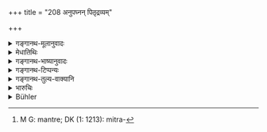 +++
title = "208 अनुपघ्नन् पितृद्रव्यम्"

+++

<details><summary>गङ्गानथ-मूलानुवादः</summary>

If one of them acquires something by his own effort, without interfering with the patrimony,—that property, being acquired by his own labour, he need not give to others, unless he himself wishes it.—(208)
</details>

<details><summary>मेधातिथिः</summary>

विद्यानिमित्तस्य स्वयम् अर्जितस्यादानम् उक्तम् । अनेन व्यतिरिक्तस्य कृष्यादिलब्धस्यादातव्यतोच्यते । 

- <u>ननु</u> चायम् एव श्लोको न वक्तव्यः । **स्वयम् ईहितेन** स्वयं चेष्टया यल् **लब्धं** **तन् नाकामो दातुम् अर्हतीति** । किं विद्याधनादिश्लोकेन । 

- <u>उच्यते</u> । मन्त्रे[^५४६] विवाहादौ न सर्वस्य स्वयम् ईहोपपत्तिर् इति भेदेन व्यपदेशः ॥ ९.२०८ ॥


[^५४६]:
     M G: mantre; DK (1: 1213): mitra-
</details>

<details><summary>गङ्गानथ-भाष्यानुवादः</summary>

It has been already declared that a man need not give what he acquires by his learning; this verse lays down that he need not give what he himself acquires by agriculture and other means.

“This verse alone would have been enough:^(‘)the man need not give, unless he wishes it, what he acquires by his own labour’; what was the need for the other verse making special mention of the ‘gains of learning’?

The answer to this is that there is no individual^(‘)effort’ or ‘labour’ involved is the case of^(‘)friendly presents,’ ‘marriage presents,’ and the like; hence it was necessary to have a distinct verse referring to these.—(208)
</details>

<details><summary>गङ्गानथ-टिप्पन्यः</summary>

‘*Īhitalabdham*’.—‘Obtained by such labour as agriculture and the like’ (Medhātithi, Kullūka and Nandana);—or ‘by any occupation entailing trouble’ (Nārāyaṇa).

‘*Anupaghnan*’.—‘Without using’ (Nandana);—‘without living upon (Rāghavānanda);—‘without detriment to’ (Kullūka).

Nandana says that the rule given in this verse may be reconciled with that given in 205 by assuming that the latter presupposes that all brothers exert themselves according to their ability.—Buhler.

This verse is quoted in *Mitākṣarā* (2.118), which explains ‘*Śrameṇa*’ as ‘by service, by fighting and so forth’;—and it reads the second line totally differently, the meaning of which is ‘that shall not be given to the co-sharers, norwhat is gained by learning’.—The *Bālambhaṭṭī* adds that ‘*anupaghnan*’ is to be construed as ‘*anupaghnatā*.’

It is quoted in *Aparārka* (p. 723), which explains ‘*śrama*’ as ‘soldiering, agriculture and so forth;’—and ‘*īhā*’ as ‘work without much labour’;—in *Vivādaratnākara* (p. 501);—in *Parāśaramādhava* (Vyavahāra, p. 377), which explains ‘*śrama*’ as ‘agriculture and so forth’ and notes that ‘*pitṛdravyam*’ here means ‘undivided property’;—in *Madanapārijāta* (p. 685), which explains ‘*śrameṇa*’ as ‘by service, soldiering and so forth’;—by Jīmūtavāhana (*Dāyabhāga*, p. 178);—and in *Vīramitrodaya* (Vyavahāra 220b), which explains ‘*śrameṇa*’ as ‘by service and other means.’
</details>

<details><summary>गङ्गानथ-तुल्य-वाक्यानि</summary>

**(verses 9.204-208)  
**

See Comparative notes for [Verse 9.204].
</details>

<details><summary>भारुचिः</summary>

अर्थात् कामस्य दानम् अनुजानाति ॥ ९.२०८ ॥
</details>

<details><summary>Bühler</summary>

208	What one (brother) may acquire by his labour without using the patrimony, that acquisition, (made solely) by his own effort, he shall not share unless by his own will (with his brothers).
</details>
